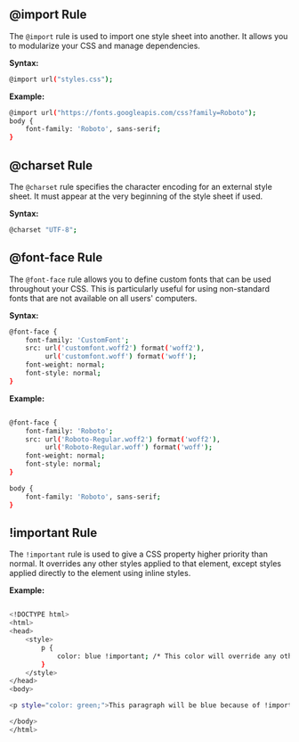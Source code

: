 ## @import Rule

The `@import` rule is used to import one style sheet into another. It allows you to modularize your CSS and manage dependencies.

**Syntax:**

```bash
@import url("styles.css");
```

**Example:**

```bash
@import url("https://fonts.googleapis.com/css?family=Roboto");
body {
    font-family: 'Roboto', sans-serif;
}
```

## @charset Rule

The `@charset` rule specifies the character encoding for an external style sheet. It must appear at the very beginning of the style sheet if used.

**Syntax:**

```bash
@charset "UTF-8";
```

## @font-face Rule

The `@font-face` rule allows you to define custom fonts that can be used throughout your CSS. This is particularly useful for using non-standard fonts that are not available on all users' computers.

**Syntax:**

```bash
@font-face {
    font-family: 'CustomFont';
    src: url('customfont.woff2') format('woff2'),
         url('customfont.woff') format('woff');
    font-weight: normal;
    font-style: normal;
}
```

**Example:**

```bash

@font-face {
    font-family: 'Roboto';
    src: url('Roboto-Regular.woff2') format('woff2'),
         url('Roboto-Regular.woff') format('woff');
    font-weight: normal;
    font-style: normal;
}

body {
    font-family: 'Roboto', sans-serif;
}
```

## !important Rule

The `!important` rule is used to give a CSS property higher priority than normal. It overrides any other styles applied to that element, except styles applied directly to the element using inline styles.

**Example:**

```bash

<!DOCTYPE html>
<html>
<head>
    <style>
        p {
            color: blue !important; /* This color will override any other styles */
        }
    </style>
</head>
<body>

<p style="color: green;">This paragraph will be blue because of !important.</p>

</body>
</html>

```